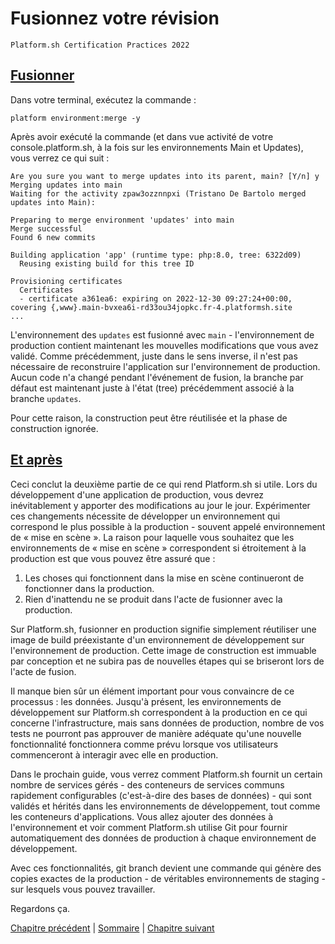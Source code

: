 # Fusionnez votre révision

`Platform.sh Certification Practices 2022`

## [Fusionner](https://master-7rqtwti-4mh7eev5ydrdo.eu-3.platformsh.site/getstarted/basics/git-started/merge.html#merge)

Dans votre terminal, exécutez la commande :

```
platform environment:merge -y
```

Après avoir exécuté la commande (et dans vue activité de votre console.platform.sh, à la fois sur les environnements Main et Updates), vous verrez ce qui suit :

```
Are you sure you want to merge updates into its parent, main? [Y/n] y
Merging updates into main
Waiting for the activity zpaw3ozznnpxi (Tristano De Bartolo merged updates into Main):

Preparing to merge environment 'updates' into main
Merge successful
Found 6 new commits

Building application 'app' (runtime type: php:8.0, tree: 6322d09)
  Reusing existing build for this tree ID

Provisioning certificates
  Certificates
  - certificate a361ea6: expiring on 2022-12-30 09:27:24+00:00, covering {,www}.main-bvxea6i-rd33ou34jopkc.fr-4.platformsh.site
...
```

L'environnement des `updates` est fusionné avec `main` - l'environnement de production contient maintenant les mouvelles modifications que vous avez validé. Comme précédemment, juste dans le sens inverse, il n'est pas nécessaire de reconstruire l'application sur l'environnement de production. Aucun code n'a changé pendant l'événement de fusion, la branche par défaut est maintenant juste à l'état (tree) précédemment associé à la branche `updates`.

Pour cette raison, la construction peut être réutilisée et la phase de construction ignorée.

## [Et après](https://master-7rqtwti-4mh7eev5ydrdo.eu-3.platformsh.site/getstarted/basics/git-started/merge.html#whats-next)

Ceci conclut la deuxième partie de ce qui rend Platform.sh si utile. Lors du développement d'une application de production, vous devrez inévitablement y apporter des modifications au jour le jour. Expérimenter ces changements nécessite de développer un environnement qui correspond le plus possible à la production - souvent appelé environnement de « mise en scène ». La raison pour laquelle vous souhaitez que les environnements de « mise en scène » correspondent si étroitement à la production est que vous pouvez être assuré que :

1. Les choses qui fonctionnent dans la mise en scène continueront de fonctionner dans la production.
2. Rien d'inattendu ne se produit dans l'acte de fusionner avec la production.

Sur Platform.sh, fusionner en production signifie simplement réutiliser une image de build préexistante d'un environnement de développement sur l'environnement de production. Cette image de construction est immuable par conception et ne subira pas de nouvelles étapes qui se briseront lors de l'acte de fusion.

Il manque bien sûr un élément important pour vous convaincre de ce processus : les données. Jusqu'à présent, les environnements de développement sur Platform.sh correspondent à la production en ce qui concerne l'infrastructure, mais sans données de production, nombre de vos tests ne pourront pas approuver de manière adéquate qu'une nouvelle fonctionnalité fonctionnera comme prévu lorsque vos utilisateurs commenceront à interagir avec elle en production.

Dans le prochain guide, vous verrez comment Platform.sh fournit un certain nombre de services gérés - des conteneurs de services communs rapidement configurables (c'est-à-dire des bases de données) - qui sont validés et hérités dans les environnements de développement, tout comme les conteneurs d'applications. Vous allez ajouter des données à l'environnement et voir comment Platform.sh utilise Git pour fournir automatiquement des données de production à chaque environnement de développement.

Avec ces fonctionnalités, git branch devient une commande qui génère des copies exactes de la production - de véritables environnements de staging - sur lesquels vous pouvez travailler.

Regardons ça.

[Chapitre précédent](./chapter-6.md) | [Sommaire](../README.md.md) | [Chapitre suivant](./chapter-8.md)

